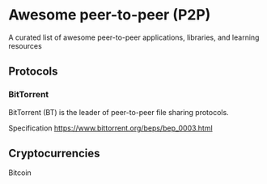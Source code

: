 # Awesome peer-to-peer (P2P) 
A curated list of awesome peer-to-peer applications, libraries, and learning resources

## Protocols

### BitTorrent
BitTorrent (BT) is the leader of peer-to-peer file sharing protocols.

Specification
https://www.bittorrent.org/beps/bep_0003.html



## Cryptocurrencies
Bitcoin
